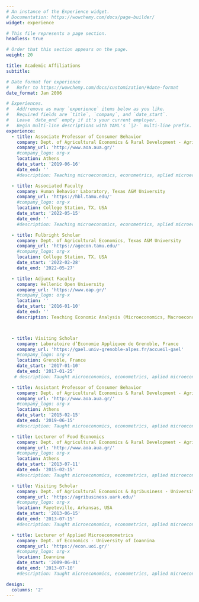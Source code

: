 ```yaml
---
# An instance of the Experience widget.
# Documentation: https://wowchemy.com/docs/page-builder/
widget: experience

# This file represents a page section.
headless: true

# Order that this section appears on the page.
weight: 20

title: Academic Affiliations
subtitle:

# Date format for experience
#   Refer to https://wowchemy.com/docs/customization/#date-format
date_format: Jan 2006

# Experiences.
#   Add/remove as many `experience` items below as you like.
#   Required fields are `title`, `company`, and `date_start`.
#   Leave `date_end` empty if it's your current employer.
#   Begin multi-line descriptions with YAML's `|2-` multi-line prefix.
experience:
  - title: Associate Professor of Consumer Behavior 
    company: Dept. of Agricultural Economics & Rural Development - Agricultural University of Athens
    company_url: 'http://www.aoa.aua.gr/'
    #company_logo: org-x
    location: Athens
    date_start: '2019-06-16'
    date_end: ''
    #description: Teaching microeconomics, econometrics, aplied microeconometrics, experimental economics.

  - title: Associated Faculty 
    company: Human Behavior Laboratory, Texas A&M University
    company_url: 'https://hbl.tamu.edu/'
    #company_logo: org-x
    location: College Station, TX, USA
    date_start: '2022-05-15'
    date_end: ''
    #description: Teaching microeconomics, econometrics, aplied microeconometrics, experimental economics.

  - title: Fulbright Scholar
    company: Dept. of Agricultural Economics, Texas A&M University
    company_url: 'https://agecon.tamu.edu/'
    #company_logo: org-x
    location: College Station, TX, USA
    date_start: '2022-02-28'
    date_end: '2022-05-27'

  - title: Adjunct Faculty
    company: Hellenic Open University
    company_url: 'https://www.eap.gr/'
    #company_logo: org-x
    location: ''
    date_start: '2016-01-10'
    date_end: ''
    description: Teaching Economic Analysis (Microeconomics, Macroeconomics, Public Economics)



  - title: Visiting Scholar
    company: Laboratoire d’Economie Appliquee de Grenoble, France
    company_url: 'https://gael.univ-grenoble-alpes.fr/accueil-gael'
    #company_logo: org-x
    location: Grenoble, France
    date_start: '2017-01-10'
    date_end: '2017-01-25'
   # description: Taught microeconomics, econometrics, aplied microeconometrics, experimental economics.

  - title: Assistant Professor of Consumer Behavior 
    company: Dept. of Agricultural Economics & Rural Development - Agricultural University of Athens
    company_url: 'http://www.aoa.aua.gr/'
    #company_logo: org-x
    location: Athens
    date_start: '2015-02-15'
    date_end: '2019-06-15'
    #description: Taught microeconomics, econometrics, aplied microeconometrics, experimental economics.

  - title: Lecturer of Food Economics
    company: Dept. of Agricultural Economics & Rural Development - Agricultural University of Athens
    company_url: 'http://www.aoa.aua.gr/'
    #company_logo: org-x
    location: Athens
    date_start: '2013-07-11'
    date_end: '2015-02-15'
    #description: Taught microeconomics, econometrics, aplied microeconometrics.

  - title: Visiting Scholar
    company: Dept. of Agricultural Economics & Agribusiness - University of Arkansas
    company_url: 'https://agribusiness.uark.edu/'
    #company_logo: org-x
    location: Fayeteville, Arkansas, USA
    date_start: '2013-06-15'
    date_end: '2013-07-15'
    #description: Taught microeconomics, econometrics, aplied microeconometrics.

  - title: Lecturer of Applied Microeconometrics
    company: Dept. of Economics - University of Ioannina
    company_url: 'https://econ.uoi.gr/'
    #company_logo: org-x
    location: Ioannina
    date_start: '2009-06-01'
    date_end: '2013-07-10'
    #description: Taught microeconomics, econometrics, aplied microeconometrics.

design:
  columns: '2'
---
```

